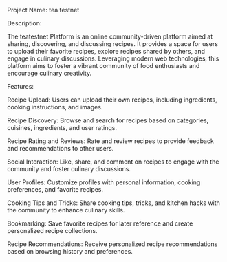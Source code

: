 Project Name: tea testnet

Description:

The teatestnet Platform is an online community-driven platform aimed at sharing, discovering, and discussing recipes. It provides a space for users to upload their favorite recipes, explore recipes shared by others, and engage in culinary discussions. Leveraging modern web technologies, this platform aims to foster a vibrant community of food enthusiasts and encourage culinary creativity.

Features:

Recipe Upload: Users can upload their own recipes, including ingredients, cooking instructions, and images.

Recipe Discovery: Browse and search for recipes based on categories, cuisines, ingredients, and user ratings.

Recipe Rating and Reviews: Rate and review recipes to provide feedback and recommendations to other users.

Social Interaction: Like, share, and comment on recipes to engage with the community and foster culinary discussions.

User Profiles: Customize profiles with personal information, cooking preferences, and favorite recipes.

Cooking Tips and Tricks: Share cooking tips, tricks, and kitchen hacks with the community to enhance culinary skills.

Bookmarking: Save favorite recipes for later reference and create personalized recipe collections.

Recipe Recommendations: Receive personalized recipe recommendations based on browsing history and preferences.
